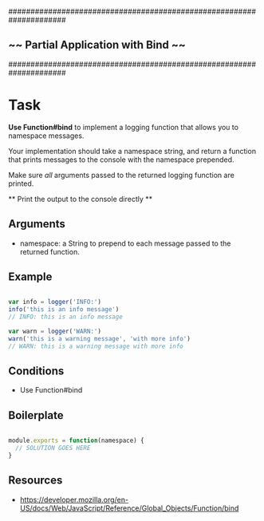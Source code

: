 #####################################################################
##              ~~ Partial Application with Bind ~~                ##
#####################################################################

# Task

**Use Function#bind** to implement a logging function that allows you to namespace messages.

Your implementation should take a namespace string, and return a function that prints messages to the console with the namespace prepended.

Make sure *all* arguments passed to the returned logging function are printed.

** Print the output to the console directly **

## Arguments

* namespace: a String to prepend to each message passed to the returned function.

## Example

```js

var info = logger('INFO:')
info('this is an info message')
// INFO: this is an info message

var warn = logger('WARN:')
warn('this is a warning message', 'with more info')
// WARN: this is a warning message with more info

```

## Conditions

* Use Function#bind

## Boilerplate

```js

module.exports = function(namespace) {
  // SOLUTION GOES HERE
}

```

## Resources

* https://developer.mozilla.org/en-US/docs/Web/JavaScript/Reference/Global_Objects/Function/bind
